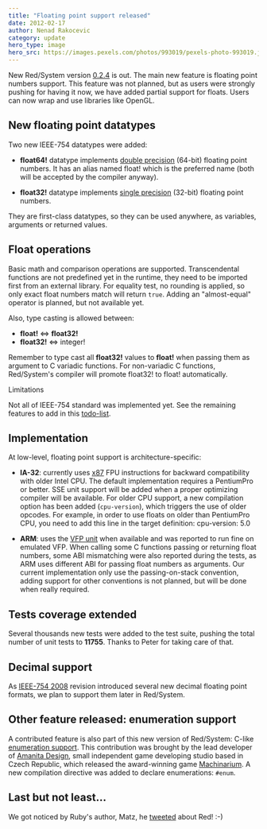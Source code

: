 ```yaml
---
title: "Floating point support released"
date: 2012-02-17 
author: Nenad Rakocevic
category: update
hero_type: image
hero_src: https://images.pexels.com/photos/993019/pexels-photo-993019.jpeg?auto=compress&cs=tinysrgb&h=650&w=940
---
```


New Red/System version [0.2.4](https://github.com/red/Red/tags) is out. The main new feature is floating point numbers support. This feature was not planned, but as users were strongly pushing for having it now, we have added partial support for floats. Users can now wrap and use libraries like OpenGL.

## New floating point datatypes

Two new IEEE-754 datatypes were added:

- __float64!__ datatype implements [double precision](http://en.wikipedia.org/wiki/Double_precision) (64-bit) floating point numbers. It has an alias named float! which is the preferred name (both will be accepted by the compiler anyway).

- __float32!__ datatype implements [single precision](http://en.wikipedia.org/wiki/Single_precision_floating-point_format) (32-bit) floating point numbers.

They are first-class datatypes, so they can be used anywhere, as variables, arguments or returned values.

## Float operations

Basic math and comparison operations are supported. Transcendental functions are not predefined yet in the runtime, they need to be imported first from an external library. For equality test, no rounding is applied, so only exact float numbers match will return `true`. Adding an "almost-equal" operator is planned, but not available yet.

Also, type casting is allowed between:

- __float!__ <=> __float32!__
- __float32!__ <=> integer!


Remember to type cast all __float32!__ values to __float!__ when passing them as argument to C variadic functions. For non-variadic C functions, Red/System's compiler will promote float32! to float! automatically.

Limitations

Not all of IEEE-754 standard was implemented yet. See the remaining features to add in this [todo-list](https://github.com/red/red/wiki/%5BARCHIVE%5D-Red-floating-point-support).

## Implementation

At low-level, floating point support is architecture-specific:

- __IA-32__: currently uses [x87](http://en.wikipedia.org/wiki/X87) FPU instructions for backward compatibility with older Intel CPU. The default implementation requires a PentiumPro or better. SSE unit support will be added when a proper optimizing compiler will be available. For older CPU support, a new compilation option has been added (`cpu-version`), which triggers the use of older opcodes. For example, in order to use floats on older than PentiumPro CPU, you need to add this line in the target definition:   cpu-version: 5.0

- __ARM__: uses the [VFP unit](http://en.wikipedia.org/wiki/ARM_architecture#VFP) when available and was reported to run fine on emulated VFP. When calling some C functions passing or returning float numbers, some ABI mismatching were also reported during the tests, as ARM uses different ABI for passing float numbers as arguments. Our current implementation only use the passing-on-stack convention, adding support for other conventions is not planned, but will be done when really required.

## Tests coverage extended

Several thousands new tests were added to the test suite, pushing the total number of unit tests to __11755__. Thanks to Peter for taking care of that.

## Decimal support

As [IEEE-754 2008](http://en.wikipedia.org/wiki/IEEE_754-2008) revision introduced several new decimal floating point formats, we plan to support them later in Red/System.

## Other feature released: enumeration support

A contributed feature is also part of this new version of Red/System: C-like [enumeration support](http://static.red-lang.org/red-system-specs.html#section-15.2). This contribution was brought by the lead developer of [Amanita Design](http://amanita-design.net/), small independent game developing studio based in Czech Republic, which released the award-winning game [Machinarium](http://amanita-design.net/games/machinarium.html). A new compilation directive was added to declare enumerations: `#enum`.

## Last but not least...

We got noticed by Ruby's author, Matz, he [tweeted](https://twitter.com/#!/yukihiro_matz/status/155115178323750913) about Red! :-) 